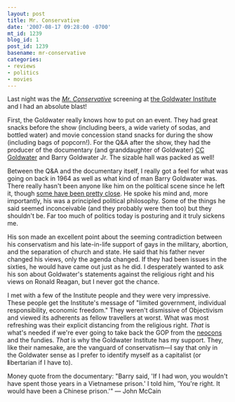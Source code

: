 ```yaml
---
layout: post
title: Mr. Conservative
date: '2007-08-17 09:28:00 -0700'
mt_id: 1239
blog_id: 1
post_id: 1239
basename: mr-conservative
categories:
- reviews
- politics
- movies
---
```

<p>
Last night was the <a href="http://bbrown.info/2007/07/28/mr-conservative.aspx"><cite>Mr. Conservative</cite></a> screening at <a href="http://www.goldwaterinstitute.org/">the Goldwater Institute</a> and I had an absolute blast!
</p>
<p>
First, the Goldwater really knows how to put on an event. They had great snacks before the show (including beers, a wide variety of sodas, and bottled water) and movie concession stand snacks for during the show (including bags of popcorn!). For the Q&amp;A after the show, they had the producer of the documentary (and granddaughter of Goldwater) <a href="http://www.huffingtonpost.com/cc-goldwater">CC Goldwater</a> and Barry Goldwater Jr. The sizable hall was packed as well!
</p>
<p>
Between the Q&amp;A and the documentary itself, I really got a feel for what was going on back in 1964 as well as what kind of man Barry Goldwater was. There really hasn't been anyone like him on the political scene since he left it, though <a href="http://bbrown.info/2003/09/18/what-we-need-more-of-is-forbes-2.aspx">some have been pretty close</a>. He spoke his mind and, more importantly, his was a principled political philosophy. Some of the things he said seemed inconceivable (and they probably were then too) but they shouldn't be. Far too much of politics today is posturing and it truly sickens me.
</p>
<p>
His son made an excellent point about the seeming contradiction between his conservatism and his late-in-life support of gays in the military, abortion, and the separation of church and state. He said that his father never changed his views, only the agenda changed. If they had been issues in the sixties, he would have came out just as he did. I desperately wanted to ask his son about Goldwater's statements against the religious right and his views on Ronald Reagan, but I never got the chance.
</p>
<p>
I met with a few of the Institute people and they were very impressive. These people get the Institute's message of "limited government, individual responsibility, economic freedom." They weren't dismissive of Objectivism and viewed its adherents as fellow travellers at worst. What was most refreshing was their explicit distancing from the religious right. <em>That</em> is what's needed if we're ever going to take back the GOP from the <a href="http://www.theobjectivestandard.com/issues/2006-fall/decline-fall-american-conservatism.asp">neocons</a> and the fundies. <em>That</em> is why the Goldwater Institute has my support. They, like their namesake, are the vanguard of conservatism—I say that only in the Goldwater sense as I prefer to identify myself as a capitalist (or <strong>l</strong>ibertarian if I have to).
</p>
<p>
Money quote from the documentary: "Barry said, 'If I had won, you wouldn't have spent those years in a Vietnamese prison.' I told him, 'You're right. It would have been a Chinese prison.'" — John McCain
</p>
